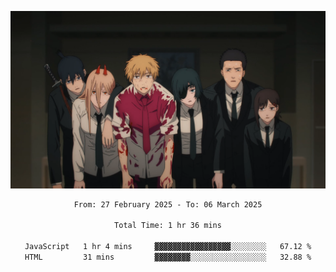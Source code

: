 <!-- Profile image -->
<p align="center">
 <img src="assets/Chainsaw-Man-Himeno-Chainsaw-Man-Denji-Chainsaw-Man-Aki-Chainsaw-Man-Power-Chainsaw-Man-Hirokazu-Arai-Chainsaw-Man-Kobeni-Chainsaw-Man-anime-boys-anime-girls-Anime-screenshot-blood-2202309-1294599272.png" width="1080px">
</p>
<!-- Profile image end -->

<div align="center">
<!--START_SECTION:waka-->

```txt
From: 27 February 2025 - To: 06 March 2025

Total Time: 1 hr 36 mins

JavaScript   1 hr 4 mins     ▓▓▓▓▓▓▓▓▓▓▓▓▓▓▓▓▓░░░░░░░░   67.12 %
HTML         31 mins         ▓▓▓▓▓▓▓▓░░░░░░░░░░░░░░░░░   32.88 %
```

<!--END_SECTION:waka-->
</div>
